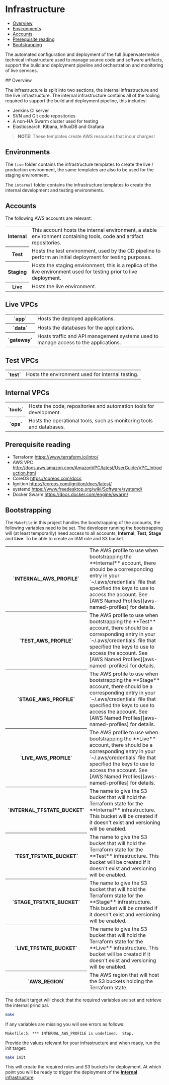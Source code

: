 # Infrastructure

- [Overview](#overview)
- [Environments](#environments)
- [Accounts](#accounts)
- [Prerequisite reading](#prerequisite-reading)
- [Bootstrapping](#bootstrapping)

The automated configuration and deployment of the full Superwatermelon
technical infrastructure used to manage source code and software artifacts,
support the build and deployment pipeline and orchestration and monitoring
of live services.

## Overview

The infrastructure is split into two sections, the internal infrastructure
and the live infrastructure. The internal infrastructure contains all of
the tooling required to support the build and deployment pipeline, this
includes:

- Jenkins CI server
- SVN and Git code repositories
- A non-HA Swarm cluster used for testing
- Elasticsearch, Kibana, InfluxDB and Grafana

> **NOTE:** These templates create AWS resources that incur charges!

## Environments

The `live` folder contains the infrastructure templates to create the
live / production environment, the same templates are also to be used
for the staging environment.

The `internal` folder contains the infrastructure templates to create
the internal development and testing environments.

## Accounts

The following AWS accounts are relevant:

<table>
  <tr>
    <th scope="row">Internal</th>
    <td>
      This account hosts the internal environment, a stable
      environment containing tools, code and artifact repositories.
    </td>
  </tr>
  <tr>
    <th scope="row">Test</th>
    <td>
      Hosts the test environment, used by the CD pipeline to
      perform an initial deployment for testing purposes.
    </td>
  </tr>
  <tr>
    <th scope="row">Staging</th>
    <td>
      Hosts the staging environment, this is a replica of the live
      environment used for testing prior to live deployment.
    </td>
  </tr>
  <tr>
    <th scope="row">Live</th>
    <td>
      Hosts the live environment.
    </td>
  </tr>
</table>

## Live VPCs

<table>
  <tr>
    <th scope="row">`app`</th>
    <td>Hosts the deployed applications.</td>
  </tr>
  <tr>
    <th scope="row">`data`</th>
    <td>Hosts the databases for the applications.</td>
  </tr>
  <tr scope="row">
    <th scope="row">`gateway`</th>
    <td>
      Hosts traffic and API management systems used to manage
      access to the applications.
    </td>
  </tr>
</table>

## Test VPCs

<table>
  <tr>
    <th scope="row">`test`</th>
    <td>Hosts the environment used for internal testing.</td>
  </tr>
</table>

## Internal VPCs

<table>
  <tr>
    <th scope="row">`tools`</th>
    <td>
      Hosts the code, repositories and automation tools for
      development.
    </td>
  </tr>
  <tr>
    <th scope="row">`ops`</th>
    <td>
      Hosts the operational tools, such as monitoring tools and
      databases.
    </td>
  </tr>
</table>

## Prerequisite reading

- Terraform https://www.terraform.io/intro/
- AWS VPC http://docs.aws.amazon.com/AmazonVPC/latest/UserGuide/VPC_Introduction.html
- CoreOS https://coreos.com/docs
- Ignition https://coreos.com/ignition/docs/latest/
- systemd https://www.freedesktop.org/wiki/Software/systemd/
- Docker Swarm https://docs.docker.com/engine/swarm/

## Bootstrapping

The `Makefile` in this project handles the bootstrapping of the accounts, the
following variables need to be set. The developer running the bootstrapping
will (at least temporarily) need access to all accounts, **Internal**,
**Test**, **Stage** and **Live**. To be able to create an IAM role and S3
bucket.

<table>
  <tr>
    <th scope="row">`INTERNAL_AWS_PROFILE`</th>
    <td>
      The AWS profile to use when bootstrapping the **Internal** account, there
      should be a corresponding entry in your `~/.aws/credentials` file that
      specified the keys to use to access the account. See
      [AWS Named Profiles][aws-named-profiles] for details.
    </td>
  </tr>
  <tr>
    <th scope="row">`TEST_AWS_PROFILE`</th>
    <td>
      The AWS profile to use when bootstrapping the **Test** account, there
      should be a corresponding entry in your `~/.aws/credentials` file that
      specified the keys to use to access the account. See
      [AWS Named Profiles][aws-named-profiles] for details.
    </td>
  </tr>
  <tr>
    <th scope="row">`STAGE_AWS_PROFILE`</th>
    <td>
      The AWS profile to use when bootstrapping the **Stage** account, there
      should be a corresponding entry in your `~/.aws/credentials` file that
      specified the keys to use to access the account. See
      [AWS Named Profiles][aws-named-profiles] for details.
    </td>
  </tr>
  <tr>
    <th scope="row">`LIVE_AWS_PROFILE`</th>
    <td>
      The AWS profile to use when bootstrapping the **Live** account, there
      should be a corresponding entry in your `~/.aws/credentials` file that
      specified the keys to use to access the account. See
      [AWS Named Profiles][aws-named-profiles] for details.
    </td>
  </tr>
  <tr>
    <th scope="row">`INTERNAL_TFSTATE_BUCKET`</th>
    <td>
      The name to give the S3 bucket that will hold the Terraform state for
      the **Internal** infrastructure. This bucket will be created if it
      doesn't exist and versioning will be enabled.
    </td>
  </tr>
  <tr>
    <th scope="row">`TEST_TFSTATE_BUCKET`</th>
    <td>
      The name to give the S3 bucket that will hold the Terraform state for
      the **Test** infrastructure. This bucket will be created if it
      doesn't exist and versioning will be enabled.
    </td>
  </tr>
  <tr>
    <th scope="row">`STAGE_TFSTATE_BUCKET`</th>
    <td>
      The name to give the S3 bucket that will hold the Terraform state for
      the **Stage** infrastructure. This bucket will be created if it
      doesn't exist and versioning will be enabled.
    </td>
  </tr>
  <tr>
    <th scope="row">`LIVE_TFSTATE_BUCKET`</th>
    <td>
      The name to give the S3 bucket that will hold the Terraform state for
      the **Live** infrastructure. This bucket will be created if it
      doesn't exist and versioning will be enabled.
    </td>
  </tr>
  <tr>
    <th scope="row">`AWS_REGION`</th>
    <td>
      The AWS region that will host the S3 buckets holding the Terraform state.
    </td>
  </tr>
</table>

The default target will check that the required variables are set and retrieve
the internal principal.

```sh
make
```

If any variables are missing you will see errors as follows:

```
Makefile:5: *** INTERNAL_AWS_PROFILE is undefined.  Stop.
```

Provide the values relevant for your infrastructure and when ready, run the
init target:

```sh
make init
```

This will create the required roles and S3 buckets for deployment. At which
point you will be ready to trigger the deployment of the
[**Internal** infrastructure][infrastructure-internal].

[aws-named-profiles]: http://docs.aws.amazon.com/cli/latest/userguide/cli-chap-getting-started.html#cli-multiple-profiles
[infrastructure-internal]: https://github.com/superwatermelon/infrastructure-internal
